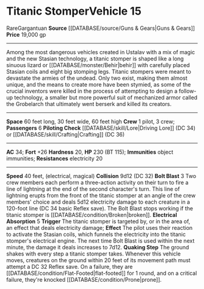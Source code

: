 ﻿---
ac: '34'
burrow_speed: null
climb_speed: null
fly_speed: null
fortitude: '+26'
hardness: '20'
hp: '230'
id: '34'
item_category: Vehicles
land_speed: '40'
level: '15'
max_speed: '40'
name: Titanic Stomper
price: 19,000 gp
rarity: Rare
reflex: null
resistance:
- electricity 20
rus_type_level: null
school: null
size: Gargantuan
source: '[[DATABASE/source/Guns & Gears|Guns & Gears]]'
swim_speed: null
trait:
- '[[DATABASE/trait/Rare|Rare]]'
type: Vehicle

---
# Titanic Stomper<span class="item-type">Vehicle 15</span>

<span class="trait-rare item-trait">Rare</span><span class="trait-size item-trait">Gargantuan</span>
**Source** [[DATABASE/source/Guns & Gears|Guns & Gears]]
**Price** 19,000 gp

---
Among the most dangerous vehicles created in Ustalav with a mix of magic and the new Stasian technology, a titanic stomper is shaped like a long sinuous lizard or [[DATABASE/monster/Behir|behir]] with carefully placed Stasian coils and eight big stomping legs. Titanic stompers were meant to devastate the armies of the undead. Only two exist, making them almost unique, and the means to create more have been stymied, as some of the crucial inventors were killed in the process of attempting to design a follow-up technology, a smaller but more powerful suit of mechanized armor called the Grobelarch that ultimately went berserk and killed its creators.

---
**Space** 60 feet long, 30 feet wide, 60 feet high
**Crew** 1 pilot, 3 crew; **Passengers** 6
**Piloting Check** [[DATABASE/skill/Lore|Driving Lore]] (DC 34) or [[DATABASE/skill/Crafting|Crafting]] (DC 36)

---
**AC** 34; **Fort** +26
**Hardness** 20, **HP** 230 (BT 115); **Immunities** object immunities; **Resistances** electricity 20

---
**Speed** 40 feet, (electrical, magical)
**Collision** 9d12 (DC 32)
**Bolt Blast** <span class="action-icon">3</span> Two crew members each perform a three-action activity on their turn to fire a line of lightning at the end of the second character's turn. This line of lightning erupts from the front of the titanic stomper at an angle of the crew members' choice and deals 5d12 electricity damage to each creature in a 120-foot line (DC 34 basic Reflex save). The Bolt Blast stops working if the titanic stomper is [[DATABASE/condition/Broken|broken]].
 **Electrical Absorption** <span class="action-icon">5</span> **Trigger** The titanic stomper is targeted by, or in the area of, an effect that deals electricity damage; **Effect** The pilot uses their reaction to activate the Stasian coils, which funnels the electricity into the titanic stomper's electrical engine. The next time Bolt Blast is used within the next minute, the damage it deals increases to 7d12.
 **Quaking Step** The ground shakes with every step a titanic stomper takes. Whenever this vehicle moves, creatures on the ground within 20 feet of its movement path must attempt a DC 32 Reflex save. On a failure, they are [[DATABASE/condition/Flat-Footed|flat-footed]] for 1 round, and on a critical failure, they're knocked [[DATABASE/condition/Prone|prone]].
